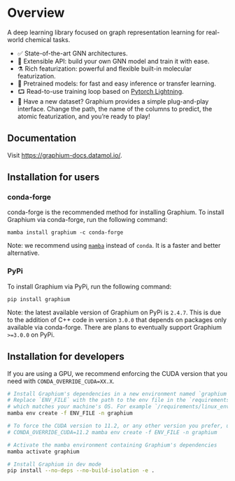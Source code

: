 # Overview


A deep learning library focused on graph representation learning for real-world chemical tasks.

- ✅ State-of-the-art GNN architectures.
- 🐍 Extensible API: build your own GNN model and train it with ease.
- ⚗️ Rich featurization: powerful and flexible built-in molecular featurization.
- 🧠 Pretrained models: for fast and easy inference or transfer learning.
- ⮔ Read-to-use training loop based on [Pytorch Lightning](https://www.pytorchlightning.ai/).
- 🔌 Have a new dataset? Graphium provides a simple plug-and-play interface. Change the path, the name of the columns to predict, the atomic featurization, and you’re ready to play!

## Documentation

Visit https://graphium-docs.datamol.io/.

## Installation for users 
### conda-forge
conda-forge is the recommended method for installing Graphium. To install Graphium via conda-forge, run the following command:
```
mamba install graphium -c conda-forge
```

Note: we recommend using [`mamba`](https://github.com/mamba-org/mamba) instead of `conda`. It is a faster and better alternative.

### PyPi
To install Graphium via PyPi, run the following command:
```
pip install graphium
```
Note: the latest available version of Graphium on PyPi is `2.4.7`. This is due to the addition of C++ code in version `3.0.0` that depends on packages only available via conda-forge. There are plans to eventually support Graphium `>=3.0.0` on PyPi.

## Installation for developers

If you are using a GPU, we recommend enforcing the CUDA version that you need with `CONDA_OVERRIDE_CUDA=XX.X`.

```bash
# Install Graphium's dependencies in a new environment named `graphium`
# Replace `ENV_FILE` with the path to the env file in the `requirements` folder
# which matches your machine's OS. For example `/requirements/linux_env.yml`
mamba env create -f ENV_FILE -n graphium

# To force the CUDA version to 11.2, or any other version you prefer, use the following command:
# CONDA_OVERRIDE_CUDA=11.2 mamba env create -f ENV_FILE -n graphium

# Activate the mamba environment containing Graphium's dependencies
mamba activate graphium

# Install Graphium in dev mode
pip install --no-deps --no-build-isolation -e .
```

